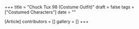 +++
title = "Chuck Tux 98 (Costume Outfit)"
draft = false
tags = ["Costumed Characters"]
date = ""

[Article]
contributors = []
gallery = []
+++